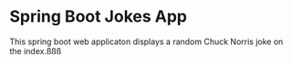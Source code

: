 # Spring Boot Jokes App
This spring boot web applicaton displays a random Chuck Norris joke on the index.ßßß